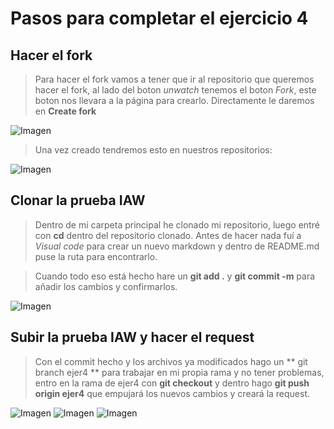 # Pasos para completar el ejercicio 4

## Hacer el fork

> Para hacer el fork vamos a tener que ir al repositorio que queremos hacer el fork, al lado del boton *unwatch* tenemos el boton *Fork*, este boton nos llevara a la página para crearlo. Directamente le daremos en **Create fork**

![Imagen]()

> Una vez creado tendremos esto en nuestros repositorios:

![Imagen]()

## Clonar la prueba IAW

> Dentro de mi carpeta principal he clonado mi repositorio, luego entré con **cd** dentro del repositorio clonado. Antes de hacer nada fuí a *Visual code* para crear un nuevo markdown y dentro de README.md puse la ruta para encontrarlo.

> Cuando todo eso está hecho hare un **git add .** y **git commit -m** para añadir los cambios y confirmarlos.

![Imagen]()

## Subir la prueba IAW y hacer el request

> Con el commit hecho y los archivos ya modificados hago un ** git branch ejer4 ** para trabajar en mi propia rama y no tener problemas, entro en la rama de ejer4 con **git checkout** y dentro hago **git push origin ejer4** que empujará los nuevos cambios y creará la request.

![Imagen]()
![Imagen]()
![Imagen]()